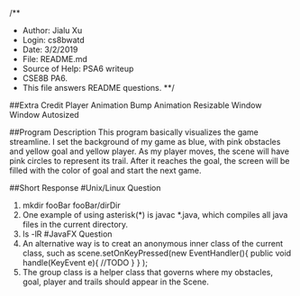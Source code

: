 /**
 * Author: Jialu Xu
 * Login: cs8bwatd
 * Date: 3/2/2019
 * File: README.md
 * Source of Help: PSA6 writeup
 * CSE8B PA6.
 * This file answers README questions. 
 **/

##Extra Credit
Player Animation
Bump Animation
Resizable Window
Window Autosized 

##Program Description
This program basically visualizes the game streamline. I set the background of
my game as blue, with pink obstacles and yellow goal and yellow player. As my 
player moves, the scene will have pink circles to represent its trail. After it
reaches the goal, the screen will be filled with the color of goal and start 
the next game.

##Short Response
#Unix/Linux Question
1. mkdir fooBar fooBar/dirDir
2. One example of using asterisk(*) is javac *.java, which compiles all java 
files in the current directory.
3. ls -lR
#JavaFX Question
1. An alternative way is to creat an anonymous inner class of the current 
class, such as
       scene.setOnKeyPressed(new EventHandler<KeyEvent>(){
		public void handle(KeyEvent e){
		//TODO
		}
	} );
2. The group class is a helper class that governs where my obstacles, goal,
	player and trails should appear in the Scene.
